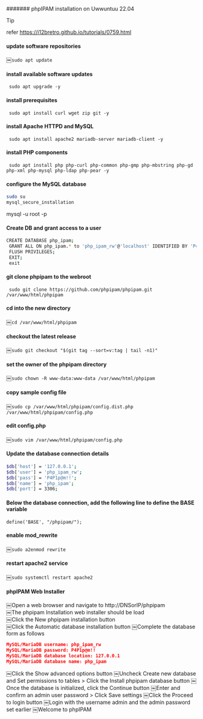 ####### phpIPAM installation on Uwwuntuu 22.04

> [!TIP]
>
> refer https://i12bretro.github.io/tutorials/0759.html



#### update software repositories
￼```sudo apt update```

#### install available software updates
```￼sudo apt upgrade -y```

#### install prerequisites
```￼sudo apt install curl wget zip git -y```

#### install Apache HTTPD and MySQL
```￼sudo apt install apache2 mariadb-server mariadb-client -y```

#### install PHP components
```￼sudo apt install php php-curl php-common php-gmp php-mbstring php-gd php-xml php-mysql php-ldap php-pear -y```

#### configure the MySQL database

```bash
sudo su
mysql_secure_installation

```


mysql -u root -p

#### Create DB and grant access to a user

```bash
CREATE DATABASE php_ipam;
￼GRANT ALL ON php_ipam.* to 'php_ipam_rw'@'localhost' IDENTIFIED BY 'P4P1p@m!!';
￼FLUSH PRIVILEGES;
￼EXIT;
￼exit

```



#### git clone phpipam to the webroot
```￼sudo git clone https://github.com/phpipam/phpipam.git /var/www/html/phpipam```
#### cd into the new directory
￼```cd /var/www/html/phpipam```
#### checkout the latest release
￼```sudo git checkout "$(git tag --sort=v:tag | tail -n1)"```
#### set the owner of the phpipam directory
￼```sudo chown -R www-data:www-data /var/www/html/phpipam```
#### copy sample config file
￼```sudo cp /var/www/html/phpipam/config.dist.php /var/www/html/phpipam/config.php```
#### edit config.php
￼```sudo vim /var/www/html/phpipam/config.php```



#### Update the database connection details

```bash
$db['host'] = '127.0.0.1';
$db['user'] = 'php_ipam_rw';
$db['pass'] = 'P4P1p@m!!';
$db['name'] = 'php_ipam';
$db['port'] = 3306;

```

#### Below the database connection, add the following line to define the BASE variable
```define('BASE', "/phpipam/");```



#### enable mod_rewrite
￼```sudo a2enmod rewrite```
#### restart apache2 service
￼```sudo systemctl restart apache2```


#### phpIPAM Web Installer
￼Open a web browser and navigate to http://DNSorIP/phpipam  
￼The phpipam Installation web installer should be load  
￼Click the New phpipam installation button  
￼Click the Automatic database installation button
￼Complete the database form as follows

```json
MySQL/MariaDB username: php_ipam_rw
MySQL/MariaDB password: P4P1p@m!!
MySQL/MariaDB database location: 127.0.0.1
MySQL/MariaDB database name: php_ipam
```

￼Click the Show advanced options button
￼Uncheck Create new database and Set permissions to tables > Click the Install phpipam database button
￼Once the database is initialized, click the Continue button
￼Enter and confirm an admin user password > Click Save settings
￼Click the Proceed to login button
￼Login with the username admin and the admin password set earlier
￼Welcome to phpIPAM











